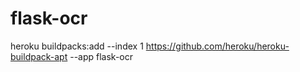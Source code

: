 # flask-ocr

heroku buildpacks:add --index 1 https://github.com/heroku/heroku-buildpack-apt --app flask-ocr
